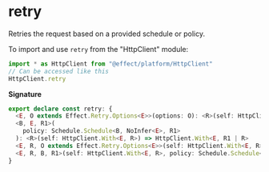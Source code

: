 # retry

Retries the request based on a provided schedule or policy.

To import and use `retry` from the "HttpClient" module:

```ts
import * as HttpClient from "@effect/platform/HttpClient"
// Can be accessed like this
HttpClient.retry
```

**Signature**

```ts
export declare const retry: {
  <E, O extends Effect.Retry.Options<E>>(options: O): <R>(self: HttpClient.With<E, R>) => Retry.Return<R, E, O>
  <B, E, R1>(
    policy: Schedule.Schedule<B, NoInfer<E>, R1>
  ): <R>(self: HttpClient.With<E, R>) => HttpClient.With<E, R1 | R>
  <E, R, O extends Effect.Retry.Options<E>>(self: HttpClient.With<E, R>, options: O): Retry.Return<R, E, O>
  <E, R, B, R1>(self: HttpClient.With<E, R>, policy: Schedule.Schedule<B, E, R1>): HttpClient.With<E, R1 | R>
}
```
